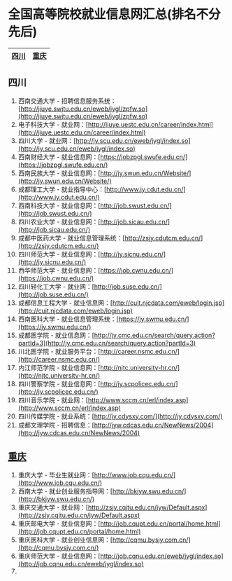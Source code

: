 # 全国高等院校就业信息网汇总(排名不分先后)

| [四川](#四川) | [重庆](#重庆) |
| ------------ | ------------ |

## 四川

1. 西南交通大学 - 招聘信息服务系统：[http://jiuye.swjtu.edu.cn/eweb/jygl/zpfw.so](http://jiuye.swjtu.edu.cn/eweb/jygl/zpfw.so)
2. 电子科技大学 - 就业网：[http://jiuye.uestc.edu.cn/career/index.html](http://jiuye.uestc.edu.cn/career/index.html)
3. 四川大学 - 就业网：[http://jy.scu.edu.cn/eweb/jygl/index.so](http://jy.scu.edu.cn/eweb/jygl/index.so)
4. 西南财经大学 - 就业信息网：[https://jobzpgl.swufe.edu.cn/](https://jobzpgl.swufe.edu.cn/)
5. 西南民族大学 - 就业信息网：[http://jy.swun.edu.cn/Website/](http://jy.swun.edu.cn/Website/)
6. 成都理工大学 - 就业指导中心：[http://www.jy.cdut.edu.cn/](http://www.jy.cdut.edu.cn/)
7. 西南科技大学 - 就业信息网：[http://job.swust.edu.cn/](http://job.swust.edu.cn/)
8. 四川农业大学 - 就业信息网：[http://job.sicau.edu.cn/](http://job.sicau.edu.cn/)
9. 成都中医药大学 - 就业信息管理系统：[http://zsjy.cdutcm.edu.cn/](http://zsjy.cdutcm.edu.cn/)
10. 四川师范大学 - 就业信息网：[http://jy.sicnu.edu.cn/](http://jy.sicnu.edu.cn/)
11. 西华师范大学 - 就业信息网：[https://job.cwnu.edu.cn/](https://job.cwnu.edu.cn/)
12. 四川轻化工大学 - 就业网：[http://job.suse.edu.cn/](http://job.suse.edu.cn/)
13. 成都信息工程大学 - 就业信息网：[http://cuit.njcdata.com/eweb/login.jsp](http://cuit.njcdata.com/eweb/login.jsp)
14. 西南医科大学 - 就业信息管理系统：[https://jy.swmu.edu.cn/](https://jy.swmu.edu.cn/)
15. 成都医学院 - 就业信息网：[http://jy.cmc.edu.cn/search/query.action?partId=3](http://jy.cmc.edu.cn/search/query.action?partId=3)
16. 川北医学院 - 就业服务平台：[http://career.nsmc.edu.cn/](http://career.nsmc.edu.cn/)
17. 内江师范学院 - 就业信息网：[http://njtc.university-hr.cn/](http://njtc.university-hr.cn/)
18. 四川警察学院 - 就业信息网：[http://jy.scpolicec.edu.cn/](http://jy.scpolicec.edu.cn/)
19. 四川音乐学院 - 就业网：[http://www.sccm.cn/erl/index.asp](http://www.sccm.cn/erl/index.asp)
20. 四川传媒学院 - 就业系统：[http://jy.cdysxy.com/](http://jy.cdysxy.com/)
21. 成都文理学院 - 招聘信息：[http://jyw.cdcas.edu.cn/NewNews/2004](http://jyw.cdcas.edu.cn/NewNews/2004)

## [重庆](#chongqing)

1. 重庆大学 - 毕业生就业网：[http://www.job.cqu.edu.cn/](http://www.job.cqu.edu.cn/)
2. 西南大学 - 就业创业服务指导网：[http://bkjyw.swu.edu.cn/](http://bkjyw.swu.edu.cn/)
3. 重庆交通大学 - 就业网：[http://zsjy.cqjtu.edu.cn/jyw/Default.aspx](http://zsjy.cqjtu.edu.cn/jyw/Default.aspx)
4. 重庆邮电大学 - 就业信息网：[http://job.cqupt.edu.cn/portal/home.html](http://job.cqupt.edu.cn/portal/home.html)
5. 重庆医科大学 - 就业创业信息网：[http://cqmu.bysjy.com.cn/](http://cqmu.bysjy.com.cn/)
6. 重庆师范大学 - 就业信息网：[http://job.cqnu.edu.cn/eweb/jygl/index.so](http://job.cqnu.edu.cn/eweb/jygl/index.so)
7. 



















